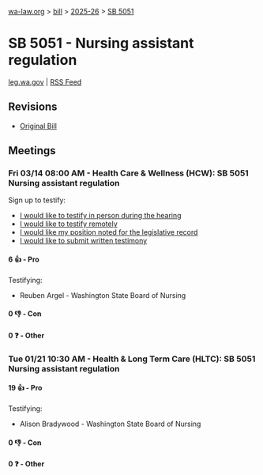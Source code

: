 [wa-law.org](/) > [bill](/bill/) > [2025-26](/bill/2025-26/) > [SB 5051](/bill/2025-26/sb/5051/)

# SB 5051 - Nursing assistant regulation
[leg.wa.gov](https://app.leg.wa.gov/billsummary?BillNumber=5051&Year=2025&Initiative=false) | [RSS Feed](./rss.xml)

## Revisions
* [Original Bill](1/)

## Meetings
### Fri 03/14 08:00 AM - Health Care & Wellness (HCW): SB 5051 Nursing assistant regulation
Sign up to testify:
* [I would like to testify in person during the hearing](https://app.leg.wa.gov/csi/Testifier/Add?chamber=House&mId=32972&aId=165376&caId=26276&tId=1)
* [I would like to testify remotely](https://app.leg.wa.gov/csi/Testifier/Add?chamber=House&mId=32972&aId=165376&caId=26276&tId=2)
* [I would like my position noted for the legislative record](https://app.leg.wa.gov/csi/Testifier/Add?chamber=House&mId=32972&aId=165376&caId=26276&tId=3)
* [I would like to submit written testimony](https://app.leg.wa.gov/csi/Testifier/Add?chamber=House&mId=32972&aId=165376&caId=26276&tId=4)

#### 6 👍 - Pro
Testifying:
* Reuben Argel - Washington State Board of Nursing

#### 0 👎 - Con

#### 0 ❓ - Other

### Tue 01/21 10:30 AM - Health & Long Term Care (HLTC): SB 5051 Nursing assistant regulation
#### 19 👍 - Pro
Testifying:
* Alison Bradywood - Washington State Board of Nursing

#### 0 👎 - Con

#### 0 ❓ - Other
